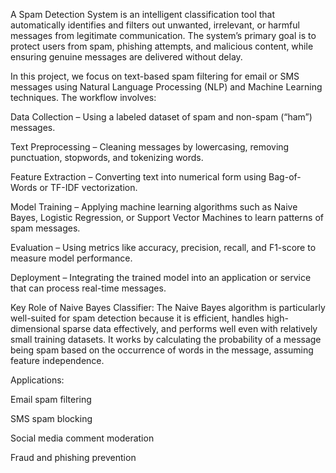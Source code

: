 A Spam Detection System is an intelligent classification tool that automatically identifies and filters out unwanted, irrelevant, or harmful messages from legitimate communication. The system’s primary goal is to protect users from spam, phishing attempts, and malicious content, while ensuring genuine messages are delivered without delay.

In this project, we focus on text-based spam filtering for email or SMS messages using Natural Language Processing (NLP) and Machine Learning techniques. The workflow involves:

Data Collection – Using a labeled dataset of spam and non-spam (“ham”) messages.

Text Preprocessing – Cleaning messages by lowercasing, removing punctuation, stopwords, and tokenizing words.

Feature Extraction – Converting text into numerical form using Bag-of-Words or TF-IDF vectorization.

Model Training – Applying machine learning algorithms such as Naive Bayes, Logistic Regression, or Support Vector Machines to learn patterns of spam messages.

Evaluation – Using metrics like accuracy, precision, recall, and F1-score to measure model performance.

Deployment – Integrating the trained model into an application or service that can process real-time messages.

Key Role of Naive Bayes Classifier:
The Naive Bayes algorithm is particularly well-suited for spam detection because it is efficient, handles high-dimensional sparse data effectively, and performs well even with relatively small training datasets. It works by calculating the probability of a message being spam based on the occurrence of words in the message, assuming feature independence.

Applications:

Email spam filtering

SMS spam blocking

Social media comment moderation

Fraud and phishing prevention
